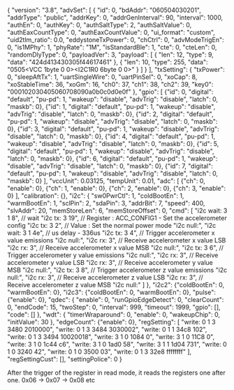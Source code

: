 {
  "version": "3.8",
  "advSet": [
    {
      "id": 0,
      "bdAddr": "060504030201",
      "addrType": "public",
      "addrKey": 0,
      "addrGenInterval": 90,
      "interval": 1000,
      "authEn": 0,
      "authKey": 0,
      "authSaltType": 2,
      "authSaltValue": 0,
      "authEaxCountType": 0,
      "authEaxCountValue": 0,
      "ui_format": "custom",
      "uid2tlm_ratio": 0.0,
      "eddystoneTxPower": 0,
      "chCtrl": 0,
      "advModeTrigEn": 0,
      "is1MPhy": 1,
      "phyRate": "1M",
      "isStandardBle": 1,
      "cte": 0,
      "cteLen": 0,
      "randomDlyType": 0,
      "payloadVer": 3,
      "payload": [
        {
          "len": 12,
          "type": 9,
          "data": "424d413430305f44617461"
        },
        {
          "len": 10,
          "type": 255,
          "data": "0505<VCC 1byte 0 0><I2C1R0 6byte 0 0>"
        }
      ]
    }
  ],
  "txSetting": {
    "txPower": 0,
    "sleepAftTx": 1,
    "uartSingleWire": 0,
    "uartPinSel": 0,
    "xoCap": 8,
    "xoStableTime": 36,
    "xoGm": 16,
    "ch0": 37,
    "ch1": 38,
    "ch2": 39,
    "key0": "000102030405060708090a0b0c0d0e0f"
  },
  "gpio": [
    {"id": 0, "digital": "default", "pu-pd": 1, "wakeup": "disable", "advTrig": "disable", "latch": 0, "maskb": 0},
    {"id": 1, "digital": "default", "pu-pd": 1, "wakeup": "disable", "advTrig": "disable", "latch": 0, "maskb": 0},
    {"id": 2, "digital": "default", "pu-pd": 1, "wakeup": "disable", "advTrig": "disable", "latch": 0, "maskb": 0},
    {"id": 3, "digital": "default", "pu-pd": 1, "wakeup": "disable", "advTrig": "disable", "latch": 0, "maskb": 0},
    {"id": 4, "digital": "default", "pu-pd": 1, "wakeup": "disable", "advTrig": "disable", "latch": 0, "maskb": 0},
    {"id": 5, "digital": "default", "pu-pd": 1, "wakeup": "disable", "advTrig": "disable", "latch": 0, "maskb": 0},
    {"id": 6, "digital": "default", "pu-pd": 1, "wakeup": "disable", "advTrig": "disable", "latch": 0, "maskb": 0},
    {"id": 7, "digital": "default", "pu-pd": 1, "wakeup": "disable", "advTrig": "disable", "latch": 0, "maskb": 0}
  ],
  "vccUnit": 0.03125,
  "tempUnit": 0.01,
  "adc": [
    {"ch": 0, "enable": 0},
    {"ch": 1, "enable": 0},
    {"ch": 2, "enable": 0},
    {"ch": 3, "enable": 0}
  ],
  "calibration": {},
  "i2c": {
    "sw0PwrCtl": 1,
    "coldBootEn": 1,
    "warmBootEn": 1,
    "sclPin": 2,
    "sdaPin": 3,
    "addrBit": 7,
    "speed": 400,
    "slvAddr": 20,
    "memStoreLen": 6,
    "memStoreOffset": 0,
    "cmd": [
      "i2c wait: 3 1 8", // wait
      "i2c tx: 3 19", // Register : ACC_CONFIG1 - Set the accelerometer config
      "i2c tx: 3 2", // Value : Set the normal power mode
      "i2c null:",
      "i2c wait: 3 1 4e", // us delay - 336us
      "i2c tx: 3 4", // Trigger accelerometer x value emissions
      "i2c null:",
      "i2c rx: 3", // Receive accelerometer x value LSB
      "i2c rx: 3", // Receive accelerometer x value MSB
      "i2c null:",
      "i2c tx: 3 6", // Trigger accelerometer y value emissions
      "i2c null:",
      "i2c rx: 3", // Receive accelerometer y value LSB
      "i2c rx: 3", // Receive accelerometer y value MSB
      "i2c null:",
      "i2c tx: 3 8", // Trigger accelerometer z value emissions
      "i2c null:",
      "i2c rx: 3", // Receive accelerometer z value LSB
      "i2c rx: 3", // Receive accelerometer z value MSB
      "i2c null:"
    ]
  },
  "i2c2": {"coldBootEn": 0, "warmBootEn": 0},
  "i2c3": {"coldBootEn": 0, "warmBootEn": 0},
  "pulse": {"enable": 0},
  "qdec": {
    "enable": 0,
    "runGpioEdgeDetect": 0,
    "clearCount": 0,
    "endCode": 15,
    "twoStep": 0,
    "interval": 999,
    "timeout": 1999,
    "gpio": [],
    "code": []
  },
  "wdt": {
    "timerWraparound": 0,
    "enable": 0,
    "wakeupChip": 0,
    "initValue": 30
  },
  "edgeCount": {"enable": 0},
  "regSetting": [
    "write: 0 1 3 3480 2010000",
    "write: 0 1 3 3484 3030002",
    "write: 0 1 1 34c8 102",
    "write: 0 1 3 3494 10020018",
    "write: 3 1 0 1084 0",
    "write: 3 1 0 11C8 0",
    "write: 3 1 0 1c44 c6",
    "write: 3 1 0 1ad0 58",
    "write: 3 1 1 1d04 731",
    "write: 0 1 0 3240 42",
    "write: 0 1 0 3500 03",
    "write: 0 1 3 32e8 ffffffff"
  ],
  "regSettingCust": [],
  "settingPolice": 0
}

After the trigger of the register in read mode, it reads the registers one after one.
0x06 -> 0x07 -> 0x08 etc